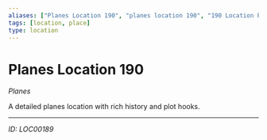 ```yaml
---
aliases: ["Planes Location 190", "planes location 190", "190 Location Planes"]
tags: [location, place]
type: location
---
```


# Planes Location 190

*Planes*

A detailed planes location with rich history and plot hooks.

---
*ID: LOC00189*
